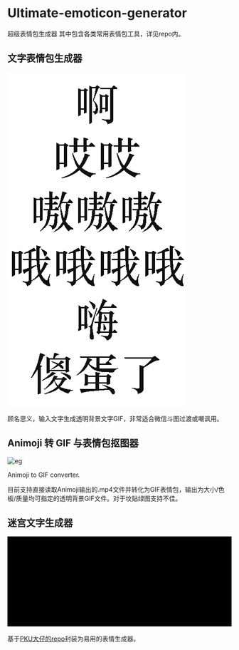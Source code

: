 # Ultimate-emoticon-generator

超级表情包生成器 其中包含各类常用表情包工具，详见repo内。

## 文字表情包生成器

![eg](./text-emoticon-generator/examples/啊哎哎嗷.gif)

顾名思义，输入文字生成透明背景文字GIF，非常适合微信斗图过渡或嘲讽用。

## Animoji 转 GIF 与表情包抠图器

![eg](./text-emoticon-generator/logo.gif)

Animoji to GIF converter. 

目前支持直接读取Animoji输出的.mp4文件并转化为GIF表情包，输出为大小/色板/质量均可指定的透明背景GIF文件。对于坟贴绿图支持不佳。

## 迷宫文字生成器

![I want maze 5555~](./maze-with-text/generator.gif)

基于[PKU大仔的repo](https://github.com/neozhaoliang/pywonderland)封装为易用的表情生成器。
